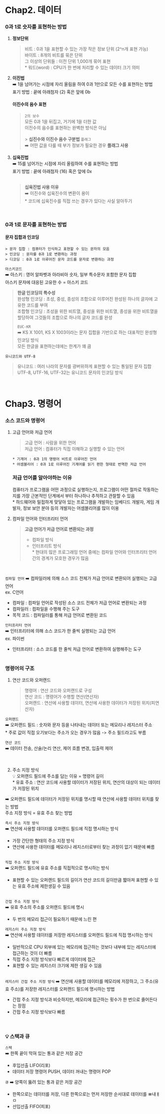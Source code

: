 # Chap2. 데이터

### 0과 1로 숫자를 표현하는 방법

1. **정보단위**

   > 비트 : 0과 1을 표현할 수 있는 가장 작은 정보 단위 (2^n개 표현 가능)  
   > 바이트 : 8개의 비트를 묶은 단위  
   > 그 이상의 단위들 : 이전 단위 1,000개 묶어 표현  
   > \* 워드(word) : CPU가 한 번에 처리할 수 있는 데이터 크기 의미

2. **이진법**  
   ➡️ 1을 넘어가는 시점에 자리 올림을 하여 0과 1만으로 모든 수를 표현하는 방법  
   표기 방법 : 끝에 아래첨자 (2) 혹은 앞에 0b

   #### 이진수의 음수 표현

   > `2의 보수`  
   > 모든 0과 1을 뒤집고, 거기에 1을 더한 값  
   > 이진수의 음수를 표현하는 완벽한 방식은 아님  
   > <br> > **십진수와 이진수 음수 구분법** `플래그`  
   > ➡️ 어떤 값을 다룰 때 부가 정보가 필요한 경우 **플래그 사용**

3. **십육진법**  
    ➡️ 15를 넘어가는 시점에 자리 올림하여 수를 표현하는 방법  
    표기 방법 : 끝에 아래첨자 (16) 혹은 앞에 0x  
    <br>
   > **십육진법 사용 이유**  
   > ➡️ 이진수와 십육진수의 변환이 용이  
   > \* 코드에 십육진수를 직접 쓰는 경우가 있다는 사실 알아두기

<br>

### 0과 1로 문자를 표현하는 방법

#### 문자 집합과 인코딩

    > 문자 집합 : 컴퓨터가 인식하고 표현할 수 있는 문자의 모음
    > 인코딩 : 문자를 0과 1로 변환하는 과정
    > 디코딩 : 0과 1로 이루어진 문자 코드를 문자로 변환하는 과정

`아스키코드`  
➡️ 아스키 : 영어 알파벳과 아라비아 숫자, 일부 특수문자 포함한 문자 집합  
 아스키 문자에 대응된 고유한 수 = 아스키 코드

> **한글 인코딩의 특수성**  
> 완성형 인코딩 : 초성, 중성, 종성의 조합으로 이루어진 완성된 하나의 글자에 고유한 코드를 부여  
> 조합형 인코딩 : 초성을 위한 비트열, 중성을 위한 비트열, 종성을 위한 비트열을 할당하여 그것들의 조합으로 하나의 글자 코드를 완성
>
> `EUC-KR`  
> ➡️ KS X 1001, KS X 1003이라는 문자 집합을 기반으로 하는 대표적인 완성형 인코딩 방식  
> 모든 한글을 표현하는데에는 한계가 꽤 큼

`유니코드와 UTF-8`

> 유니코드 : 여러 나라의 문자를 광버위하게 표현할 수 있는 통일된 문자 집합  
> UTF-8, UTF-16, UTF-32는 유니코드 문자의 인코딩 방식

<br>

# Chap3. 명령어

### 소스 코드와 명령어

1.  고급 언어와 저급 언어

    > 고급 언어 : 사람을 위한 언어  
    > 저급 언어 : 컴퓨터가 직접 이해하고 실행할 수 있는 언어

        * 기계어 : 0과 1의 명령어 비트로 이루어진 언어
        * 어셈블리어 : 0과 1로 이루어진 기계어를 읽기 편한 형태로 번역한 저급 언어

    ### 저급 언어를 알아야하는 이유

    컴퓨터가 프로그램을 어떤 과정으로 실행하는지, 프로그램이 어떤 절차로 작동하는지를 가장 근본적인 단계에서 부터 하나하나 추적하고 관찰할 수 있음  
    \* 하드웨어와 밀접하게 맞닿아 있는 프로그램을 개발하는 임베디드 개발자, 게임 개발자, 정보 보안 분야 등의 개발자는 어셈블리어를 많이 이용

2.  컴파일 언어와 인터프리터 언어
    > **고급 언어가 저급 언어로 변환되는 과정**
    >
    > - 컴파일 방식
    > - 인터프리트 방식  
    >   \* 현대의 많은 프로그래밍 언어 중에는 컴파일 언어와 인터프리터 언어 간의 경계가 모호한 경우가 많음

<br>

`컴파일 언어`
➡️ 컴파일러에 의해 소스 코드 전체가 저급 언어로 변환되어 실행되는 고급 언어  
ex. C언어

- 컴파일 : 컴파일 언어로 작성된 소스 코드 전체가 저급 언어로 변환되는 과정
- 컴파일러 : 컴파일을 수행해 주는 도구
- 목적 코드 : 컴파일러를 통해 저급 언어로 변환된 코드

`인터프리터 언어`  
➡️ 인터프리터에 의해 소스 코드가 한 줄씩 실행되는 고급 언어  
ex. 파이썬

- 인터프리터 : 소스 코드를 한 줄씩 저급 언어로 변환하여 실행해주는 도구  
  <br>

### 명령어의 구조

1. 연산 코드와 오퍼랜드
   > 명령어 : 연산 코드와 오퍼랜드로 구성  
   > 연산 코드 : 명령어가 수행할 연산(연산자)  
   > 오퍼랜드 : 연산에 사용할 데이터, 연산에 사용한 데이터가 저장된 위치(피연산자)

`오퍼랜드`  
➡️ 오퍼랜드 필드 : 숫자와 문자 등을 나타내는 데이터 또는 메모리나 레지스터 주소  
 \* 주로 값이 직접 오기보다는 주소가 오는 경우가 많음 -> 주소 필드라고도 부름

`연산 코드`  
➡️ 데이터 전송, 산술/논리 연산, 제어 흐름 변경, 입출력 제어

<br>

2. 주소 지정 방식  
   💡 오퍼랜드 필드에 주소를 담는 이유 = 명령어 길이  
   \* 유효 주소 : 연산 코드에 사용할 데이터가 저장된 위치, 연산의 대상이 되는 데이터가 저장된 위치

➡️ 오퍼랜드 필드에 데이터가 저장된 위치를 명시할 때 연산에 사용할 데이터 위치를 찾는 방법  
 주소 지정 방식 = 유효 주소 찾는 방법

`즉시 주소 지정 방식`  
➡️ 연산에 사용할 데이터를 오퍼랜드 필드에 직접 명시하는 방식

- 가장 간단한 형태의 주소 지정 방식
- 연산에 사용한 데이터를 메모리나 레지스터로부터 찾는 과정이 없기 때문에 빠름  
  <br>

`직접 주소 지정 방식`  
➡️ 오퍼랜드 필드에 유효 주소를 직접적으로 명시하는 방식

- 표현할 수 있는 오퍼랜드 필드의 길이가 연산 코드의 길이만큼 짧아져 표현할 수 있는 유효 주소에 제한생길 수 있음  
  <br>

`간접 주소 지정 방식`  
➡️ 유효 주소의 주소를 오퍼랜드 필드에 명시

- 두 번의 메모리 접근이 필요하기 때문에 느린 편
  <br>

`레지스터 주소 지정 방식`  
➡️ 연산에 사용할 데이터를 저장한 레지스터를 오퍼랜드 필드에 직접 명시하는 방식

- 일반적으로 CPU 외부에 있는 메모리에 접근하는 것보다 내부에 있는 레지스터에 접근하는 것이 더 빠름
- 직접 주소 지정 방식보다 빠르게 데이터에 접근
- 표현할 수 있는 레지스터 크기에 제한 생길 수 있음  
  <br>

`레지스터 간접 주소 지정 방식`
➡️ 연산에 사용할 데이터를 메모리에 저장하고, 그 주소(유효 주소)를 저장한 레지스터를 오퍼랜드 필드에 명시하는 방법

- 간접 주소 지정 방식과 비슷하지만, 메모리에 접근하는 횟수가 한 번으로 줄어든다는 장점
- 간접 주소 지정 방식보다 빠름
  <br>  
  <br>

### 💡 스택과 큐

`스택`  
➡️ 한쪽 끝이 막혀 있는 통과 같은 저장 공간

- 후입선출 LIFO(리포)
- 데이터 저장 명령어 PUSH, 데이터 꺼내는 명령어 POP
  <br>

`큐`
➡️ 양쪽이 뚫려 있는 통과 같은 저장 공간

- 한쪽으로는 데이터를 저장, 다른 한쪽으로는 먼저 저장한 순서대로 데이터를 ㅃ내ㅐㅁ
- 선입선출 FIFO(피포)

